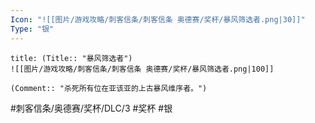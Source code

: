 ```yaml
---
Icon: "![[图片/游戏攻略/刺客信条/刺客信条 奥德赛/奖杯/暴风筛选者.png|30]]"
Type: "银"
---
```

```ad-common-silver-trophy
title: (Title:: "暴风筛选者")
![[图片/游戏攻略/刺客信条/刺客信条 奥德赛/奖杯/暴风筛选者.png|100]]

(Comment:: "杀死所有位在亚该亚的上古暴风维序者。")
```

#刺客信条/奥德赛/奖杯/DLC/3 #奖杯 #银
